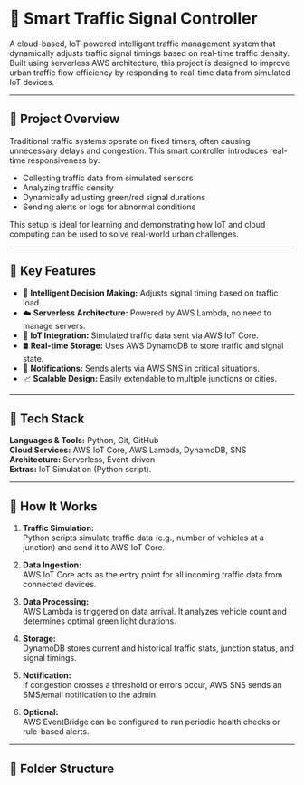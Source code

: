 # 🚦 Smart Traffic Signal Controller

A cloud-based, IoT-powered intelligent traffic management system that dynamically adjusts traffic signal timings based on real-time traffic density. Built using serverless AWS architecture, this project is designed to improve urban traffic flow efficiency by responding to real-time data from simulated IoT devices.

---

## 📖 Project Overview

Traditional traffic systems operate on fixed timers, often causing unnecessary delays and congestion. This smart controller introduces real-time responsiveness by:

- Collecting traffic data from simulated sensors
- Analyzing traffic density
- Dynamically adjusting green/red signal durations
- Sending alerts or logs for abnormal conditions

This setup is ideal for learning and demonstrating how IoT and cloud computing can be used to solve real-world urban challenges.

---

## 🚀 Key Features

- 🧠 **Intelligent Decision Making:** Adjusts signal timing based on traffic load.
- ☁️ **Serverless Architecture:** Powered by AWS Lambda, no need to manage servers.
- 📶 **IoT Integration:** Simulated traffic data sent via AWS IoT Core.
- 🛢️ **Real-time Storage:** Uses AWS DynamoDB to store traffic and signal state.
- 🔔 **Notifications:** Sends alerts via AWS SNS in critical situations.
- 📈 **Scalable Design:** Easily extendable to multiple junctions or cities.

---

## 🧰 Tech Stack

**Languages & Tools:** Python, Git, GitHub  
**Cloud Services:** AWS IoT Core, AWS Lambda, DynamoDB, SNS  
**Architecture:** Serverless, Event-driven  
**Extras:** IoT Simulation (Python script).

---

## 🔧 How It Works

1. **Traffic Simulation:**  
   Python scripts simulate traffic data (e.g., number of vehicles at a junction) and send it to AWS IoT Core.

2. **Data Ingestion:**  
   AWS IoT Core acts as the entry point for all incoming traffic data from connected devices.

3. **Data Processing:**  
   AWS Lambda is triggered on data arrival. It analyzes vehicle count and determines optimal green light durations.

4. **Storage:**  
   DynamoDB stores current and historical traffic stats, junction status, and signal timings.

5. **Notification:**  
   If congestion crosses a threshold or errors occur, AWS SNS sends an SMS/email notification to the admin.

6. **Optional:**  
   AWS EventBridge can be configured to run periodic health checks or rule-based alerts.

---

## 📂 Folder Structure
